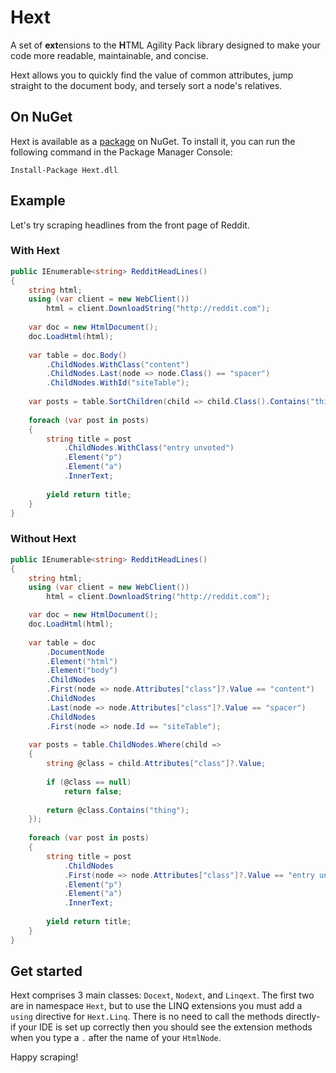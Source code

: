 # Hext
A set of **ext**ensions to the **H**TML Agility Pack library designed to make your code more readable, maintainable, and concise.

Hext allows you to quickly find the value of common attributes, jump straight to the document body, and tersely sort a node's relatives.

## On NuGet

Hext is available as a [package](https://www.nuget.org/packages/Hext.dll/) on NuGet. To install it, you can run the following command in the Package Manager Console:

    Install-Package Hext.dll

## Example
Let's try scraping headlines from the front page of Reddit.

### With Hext

```csharp
public IEnumerable<string> RedditHeadLines()
{
    string html;
    using (var client = new WebClient())
        html = client.DownloadString("http://reddit.com");
    
    var doc = new HtmlDocument();
    doc.LoadHtml(html);
    
    var table = doc.Body()
        .ChildNodes.WithClass("content")
        .ChildNodes.Last(node => node.Class() == "spacer")
        .ChildNodes.WithId("siteTable");
    
    var posts = table.SortChildren(child => child.Class().Contains("thing"));
    
    foreach (var post in posts)
    {
        string title = post
            .ChildNodes.WithClass("entry unvoted")
            .Element("p")
            .Element("a")
            .InnerText;
        
        yield return title;
    }
}
```

### Without Hext

```csharp
public IEnumerable<string> RedditHeadLines()
{
    string html;
    using (var client = new WebClient())
        html = client.DownloadString("http://reddit.com");

    var doc = new HtmlDocument();
    doc.LoadHtml(html);
    
    var table = doc
        .DocumentNode
        .Element("html")
        .Element("body")
        .ChildNodes
        .First(node => node.Attributes["class"]?.Value == "content")
        .ChildNodes
        .Last(node => node.Attributes["class"]?.Value == "spacer")
        .ChildNodes
        .First(node => node.Id == "siteTable");
    
    var posts = table.ChildNodes.Where(child =>
    {
        string @class = child.Attributes["class"]?.Value;
        
        if (@class == null)
            return false;
        
        return @class.Contains("thing");
    });
    
    foreach (var post in posts)
    {
        string title = post
            .ChildNodes
            .First(node => node.Attributes["class"]?.Value == "entry unvoted")
            .Element("p")
            .Element("a")
            .InnerText;
        
        yield return title;
    }
}
```

## Get started

Hext comprises 3 main classes: `Docext`, `Nodext`, and `Linqext`. The first two are in namespace `Hext`, but to use the LINQ extensions you must add a `using` directive for `Hext.Linq`. There is no need to call the methods directly- if your IDE is set up correctly then you should see the extension methods when you type a `.` after the name of your `HtmlNode`.

Happy scraping!
